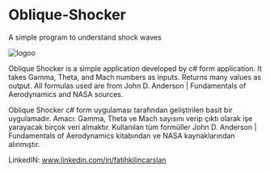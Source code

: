 # Oblique-Shocker
A simple program to understand shock waves

![logoo](https://github.com/klncrslnfatih/Oblique-Shockker/assets/80931164/177a21ee-6335-43f0-9278-da1b8aa7b846)


Oblique Shocker is a simple application developed by c# form application. It takes Gamma, Theta, and Mach numbers as inputs. Returns many values as output. All formulas used are from John D. Anderson | Fundamentals of Aerodynamics and NASA sources.

Oblique Shocker c# form uygulaması tarafından geliştirilen basit bir uygulamadır. Amacı: Gamma, Theta ve Mach sayısını verip çıktı olarak işe yarayacak birçok veri almaktır. Kullanılan tüm formüller John D. Anderson | Fundamentals of Aerodynamics kitabından ve NASA kaynaklarından alınmıştır.

LinkedIN: www.linkedin.com/in/fatihkilincarslan
